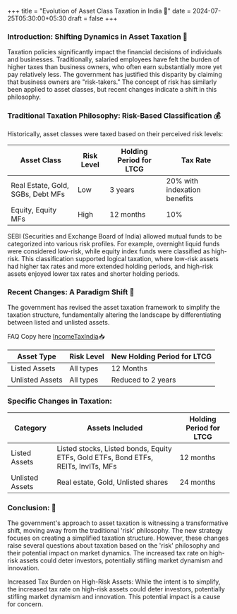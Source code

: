 +++ 
title = "Evolution of Asset Class Taxation in India 🚀" 
date = 2024-07-25T05:30:00+05:30 
draft = false 
+++

### Introduction: Shifting Dynamics in Asset Taxation 🔄

Taxation policies significantly impact the financial decisions of individuals and businesses. Traditionally, salaried employees have felt the burden of higher taxes than business owners, who often earn substantially more yet pay relatively less. The government has justified this disparity by claiming that business owners are "risk-takers." The concept of risk has similarly been applied to asset classes, but recent changes indicate a shift in this philosophy.

### Traditional Taxation Philosophy: Risk-Based Classification 💰 

Historically, asset classes were taxed based on their perceived risk levels:

| **Asset Class**               | **Risk Level** | **Holding Period for LTCG** | **Tax Rate**                  |
|-------------------------------|----------------|-----------------------------|-------------------------------|
| Real Estate, Gold, SGBs, Debt MFs | Low            | 3 years                     | 20% with indexation benefits  |
| Equity, Equity MFs             | High           | 12 months                   | 10%                           |

SEBI (Securities and Exchange Board of India) allowed mutual funds to be categorized into various risk profiles. For example, overnight liquid funds were considered low-risk, while equity index funds were classified as high-risk. This classification supported logical taxation, where low-risk assets had higher tax rates and more extended holding periods, and high-risk assets enjoyed lower tax rates and shorter holding periods.

### Recent Changes: A Paradigm Shift 🔄

The government has revised the asset taxation framework to simplify the taxation structure, fundamentally altering the landscape by differentiating between listed and unlisted assets.

FAQ Copy here [IncomeTaxIndia](https://incometaxindia.gov.in/Lists/Latest%20News/Attachments/673/FAQs%20-New-Capital-Gains-Taxation-regime.pdf)📥

| **Asset Type**     | **Risk Level**     | **New Holding Period for LTCG** |
|--------------------|--------------------|---------------------------------|
| Listed Assets      | All types          | 12 Months                       |
| Unlisted Assets    | All types          | Reduced to 2 years              |


### Specific Changes in Taxation:

| **Category**       | **Assets Included**                                                                                                     | **Holding Period for LTCG** |
|--------------------|------------------------------------------------------------------------------------------------------------------------|-----------------------------|
| Listed Assets      | Listed stocks, Listed bonds, Equity ETFs, Gold ETFs, Bond ETFs, REITs, InvITs, MFs                                           | 12 months                   |
| Unlisted Assets    | Real estate, Gold, Unlisted shares                                                                                           | 24 months                   |

### Conclusion: 📝

The government's approach to asset taxation is witnessing a transformative shift, moving away from the traditional 'risk' philosophy. The new strategy focuses on creating a simplified taxation structure. However, these changes raise several questions about taxation based on the 'risk' philosophy and their potential impact on market dynamics. The increased tax rate on high-risk assets could deter investors, potentially stifling market dynamism and innovation.

Increased Tax Burden on High-Risk Assets: While the intent is to simplify, the increased tax rate on high-risk assets could deter investors, potentially stifling market dynamism and innovation. This potential impact is a cause for concern.
